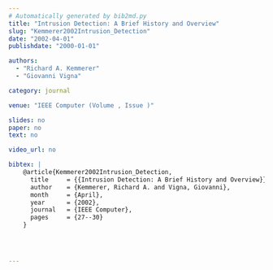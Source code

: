 ```yaml
---
# Automatically generated by bib2md.py
title: "Intrusion Detection: A Brief History and Overview"
slug: "Kemmerer2002Intrusion_Detection"
date: "2002-04-01"
publishdate: "2000-01-01"

authors:
  - "Richard A. Kemmerer"
  - "Giovanni Vigna"

category: journal

venue: "IEEE Computer (Volume , Issue )"

slides: no
paper: no
text: no

video_url: no

bibtex: |
    @article{Kemmerer2002Intrusion_Detection,
      title     = {{Intrusion Detection: A Brief History and Overview}},
      author    = {Kemmerer, Richard A. and Vigna, Giovanni},
      month     = {April},
      year      = {2002},
      journal   = {IEEE Computer},
      pages     = {27--30}
    }




---
```


